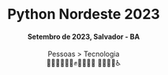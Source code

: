 <br />
<div align="center">
    <h1>Python Nordeste 2023</h1>
    <h4>Setembro de 2023, Salvador - BA</h4>
    <span>Pessoas > Tecnologia</span><br />
    <span>✊🏿✊🏾✊🏽✊✊🏼✊🏻 🏳️‍🌈🏳️‍⚧️♿</span>
</div>

